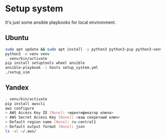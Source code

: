 # Setup system

It's just some ansible playbooks for local environment.

## Ubuntu

```bash
sudo apt update && sudo apt install -y python3 python3-pip python3-venv
python3 -m venv venv
. venv/bin/activate
pip install setuptools wheel ansible
ansible-playbook -i hosts setup_system.yml
./setup_vim
```

## Yandex

```bash
. venv/bin/activate
pip install awscli
aws configure
> AWS Access Key ID [None]: <идентификатор ключа>
> AWS Secret Access Key [None]: <ваш секретный ключ>
> Default region name [None]: ru-central1
> Default output format [None]: json
ls -al ~/.aws/
```
